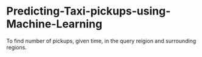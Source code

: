 # Predicting-Taxi-pickups-using-Machine-Learning
 To find number of pickups, given  time, in the query reigion and surrounding regions.
